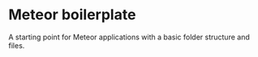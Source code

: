 # Meteor boilerplate

A starting point for Meteor applications with a basic folder structure and files. 
